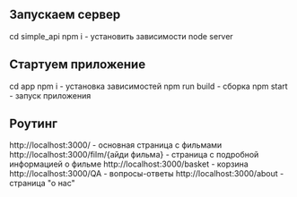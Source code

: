 ## Запускаем сервер
cd simple_api
npm i - установить зависимости
node server

## Стартуем приложение
cd app
npm i - установка зависимостей
npm run build - сборка
npm start - запуск приложения

## Роутинг
http://localhost:3000/ - основная страница с фильмами
http://localhost:3000/film/{айди фильма} - страница с подробной информацией о фильме
http://localhost:3000/basket - корзина
http://localhost:3000/QA - вопросы-ответы
http://localhost:3000/about - страница "о нас"


